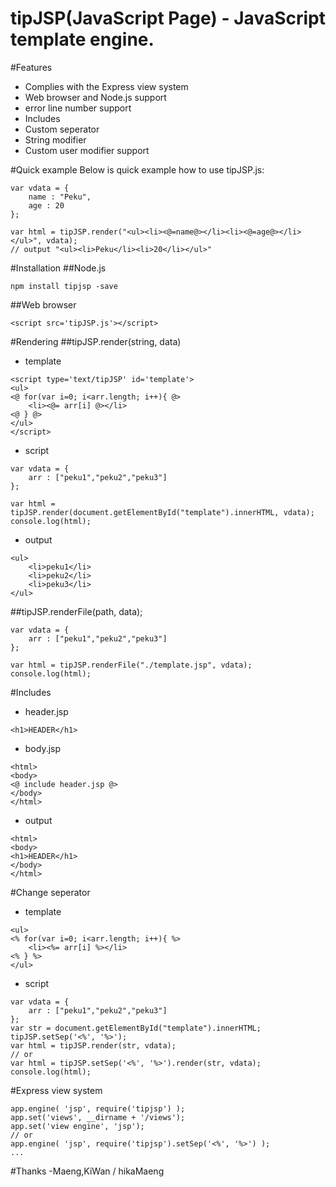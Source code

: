 tipJSP(JavaScript Page) - JavaScript template engine.
======

#Features
- Complies with the Express view system
- Web browser and Node.js support
- error line number support
- Includes
- Custom seperator
- String modifier
- Custom user modifier support

#Quick example
Below is quick example how to use tipJSP.js:
```
var vdata = {
	name : "Peku",
	age : 20
};

var html = tipJSP.render("<ul><li><@=name@></li><li><@=age@></li></ul>", vdata);
// output "<ul><li>Peku</li><li>20</li></ul>"
```

#Installation
##Node.js
```
npm install tipjsp -save
```
##Web browser
```
<script src='tipJSP.js'></script>
```
#Rendering
##tipJSP.render(string, data)
- template  

```
<script type='text/tipJSP' id='template'>
<ul>
<@ for(var i=0; i<arr.length; i++){ @>
	<li><@= arr[i] @></li>
<@ } @>
</ul>
</script>
```
- script  

```
var vdata = {
	arr : ["peku1","peku2","peku3"]
};

var html = tipJSP.render(document.getElementById("template").innerHTML, vdata);
console.log(html);
```
- output  

```
<ul>
	<li>peku1</li>
	<li>peku2</li>
	<li>peku3</li>
</ul>
```
##tipJSP.renderFile(path, data);
```
var vdata = {
	arr : ["peku1","peku2","peku3"]
};

var html = tipJSP.renderFile("./template.jsp", vdata);
console.log(html);
```

#Includes
- header.jsp  

```
<h1>HEADER</h1>
```
- body.jsp  

```
<html>
<body>
<@ include header.jsp @>
</body>
</html>
```
- output  

```
<html>
<body>
<h1>HEADER</h1>
</body>
</html>
```
#Change seperator
- template  

```
<ul>
<% for(var i=0; i<arr.length; i++){ %>
	<li><%= arr[i] %></li>
<% } %>
</ul>
```
- script  

```
var vdata = {
	arr : ["peku1","peku2","peku3"]
};
var str = document.getElementById("template").innerHTML;
tipJSP.setSep('<%', '%>');
var html = tipJSP.render(str, vdata);
// or
var html = tipJSP.setSep('<%', '%>').render(str, vdata);
console.log(html);
```

#Express view system
```
app.engine( 'jsp', require('tipjsp') );
app.set('views', __dirname + '/views');
app.set('view engine', 'jsp');
// or
app.engine( 'jsp', require('tipjsp').setSep('<%', '%>') );
...
```

#Thanks
-Maeng,KiWan / hikaMaeng
